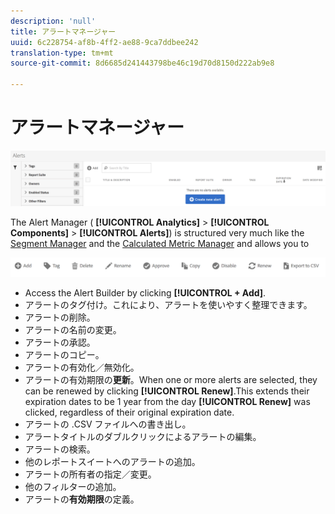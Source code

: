 ```yaml
---
description: 'null'
title: アラートマネージャー
uuid: 6c228754-af8b-4ff2-ae88-9ca7ddbee242
translation-type: tm+mt
source-git-commit: 8d6685d241443798be46c19d70d8150d222ab9e8

---
```



# アラートマネージャー

![](assets/alert-manager.png)

The Alert Manager ( **[!UICONTROL Analytics]** > **[!UICONTROL Components]** > **[!UICONTROL Alerts]**) is structured very much like the [Segment Manager](https://docs.adobe.com/content/help/en/analytics/components/segmentation/segmentation-workflow/seg-manage.html) and the [Calculated Metric Manager](https://docs.adobe.com/content/help/en/analytics/components/calculated-metrics/calcmetric-workflow/cm-manager.html) and allows you to

![](assets/alert-manager-tasks.png)

* Access the Alert Builder by clicking **[!UICONTROL + Add]**.
* アラートのタグ付け。これにより、アラートを使いやすく整理できます。
* アラートの削除。
* アラートの名前の変更。
* アラートの承認。
* アラートのコピー。
* アラートの有効化／無効化。
* アラートの有効期限の&#x200B;**更新**。When one or more alerts are selected, they can be renewed by clicking **[!UICONTROL Renew]**.This extends their expiration dates to be 1 year from the day **[!UICONTROL Renew]** was clicked, regardless of their original expiration date.
* アラートの .CSV ファイルへの書き出し。
* アラートタイトルのダブルクリックによるアラートの編集。
* アラートの検索。
* 他のレポートスイートへのアラートの追加。
* アラートの所有者の指定／変更。
* 他のフィルターの追加。
* アラートの&#x200B;**有効期限**&#x200B;の定義。


